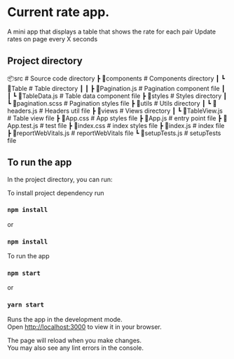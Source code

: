# Current rate app.

A mini app that displays a table that shows the rate for each pair Update rates on page every X seconds

## Project directory
📦src # Source code directory
 ┣ 📂components # Components directory
 ┃ ┗ 📂Table # Table directory
 ┃ ┃ ┣ 📜Pagination.js # Pagination component file
 ┃ ┃ ┗ 📜TableData.js # Table data component file
 ┣ 📂styles # Styles directory
 ┃ ┗ 📜pagination.scss # Pagination styles file
 ┣ 📂utils # Utils directory
 ┃ ┗ 📜headers.js # Headers util file
 ┣ 📂views # Views directory
 ┃ ┗ 📜TableView.js # Table view file
 ┣ 📜App.css # App styles file
 ┣ 📜App.js # entry point file
 ┣ 📜App.test.js # test file
 ┣ 📜index.css # index styles file
 ┣ 📜index.js # index file
 ┣ 📜reportWebVitals.js # reportWebVitals file
 ┗ 📜setupTests.js # setupTests file

## To run the app

In the project directory, you can run:

To install project dependency run
### `npm install`

or 
### `npm install`

To run the app
### `npm start`

or 
### `yarn start`

Runs the app in the development mode.\
Open [http://localhost:3000](http://localhost:3000) to view it in your browser.

The page will reload when you make changes.\
You may also see any lint errors in the console.
